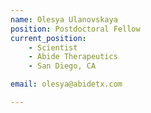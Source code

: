 ```yaml
---
name: Olesya Ulanovskaya
position: Postdoctoral Fellow
current_position:
    - Scientist
    - Abide Therapeutics
    - San Diego, CA

email: olesya@abidetx.com

---
```

